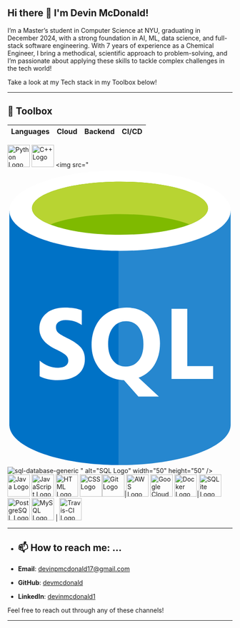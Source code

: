  ## Hi there 👋 I'm Devin McDonald!

I’m a Master’s student in Computer Science at NYU, graduating in December 2024, with a strong foundation in AI, ML, data science, and full-stack software engineering. With 7 years of experience as a Chemical Engineer, I bring a methodical, scientific approach to problem-solving, and I’m passionate about applying these skills to tackle complex challenges in the tech world!

Take a look at my Tech stack in my Toolbox below!

---

## 🧰 Toolbox
| Languages | Cloud | Backend | CI/CD |
|--------|-----|------|------------|
<img src="https://cdn.worldvectorlogo.com/logos/python-4.svg" alt="Python Logo" width="50" height="50" /> <img src="https://cdn.worldvectorlogo.com/logos/c.svg" alt="C++ Logo" width="50" height="50" /> <img src="<svg xmlns="http://www.w3.org/2000/svg" xmlns:xlink="http://www.w3.org/1999/xlink" viewBox="0 0 61 81" fill="#fff" fill-rule="evenodd" stroke="#000" stroke-linecap="round" stroke-linejoin="round"><use xlink:href="#A" x=".5" y=".5"/><symbol id="A" overflow="visible"><g fill="#0072c6" stroke="none"><path d="M0 10.929v58.14C0 75.106 13.432 80 30 80V10.929H0z"/><use xlink:href="#C"/></g><use xlink:href="#C" opacity=".15" stroke="none"/><path d="M60 10.929c0 6.036-13.432 10.929-30 10.929S0 16.965 0 10.929 13.432 0 30 0s30 4.893 30 10.929" stroke="none"/><path d="M53.866 10.299c0 3.985-10.685 7.211-23.866 7.211S6.132 14.284 6.132 10.299 16.819 3.088 30 3.088s23.866 3.228 23.866 7.211" fill="#7fba00" stroke="none"/><path d="M48.867 14.707c3.124-1.219 5.002-2.745 5.002-4.404C53.868 6.318 43.183 3.09 30 3.09S6.134 6.318 6.134 10.303c0 1.658 1.877 3.185 5.002 4.404 4.363-1.704 11.182-2.803 18.865-2.803s14.5 1.099 18.866 2.803" fill="#b8d432" stroke="none"/><path d="M20.472 51.287c0 1.807-.651 3.206-1.955 4.197s-3.102 1.488-5.399 1.488c-1.954 0-3.587-.354-4.899-1.063v-4.251c1.514 1.293 3.182 1.94 5.004 1.94.88 0 1.561-.177 2.041-.532s.72-.823.72-1.409c0-.575-.231-1.075-.693-1.5s-1.402-.974-2.819-1.647c-2.888-1.362-4.331-3.224-4.331-5.577 0-1.708.629-3.078 1.889-4.11s2.931-1.547 5.016-1.547c1.849 0 3.379.245 4.596.731v3.971c-1.276-.886-2.729-1.328-4.357-1.328-.818 0-1.465.174-1.94.523a1.65 1.65 0 0 0-.712 1.401c0 .602.191 1.096.575 1.481s1.168.861 2.356 1.428c1.77.842 3.03 1.695 3.784 2.563s1.125 1.95 1.125 3.241zm20.37-4.302c0 2.24-.507 4.185-1.519 5.83s-2.438 2.801-4.277 3.466l5.491 5.113h-5.544l-3.921-4.423c-1.681-.061-3.198-.509-4.549-1.341s-2.395-1.972-3.129-3.42-1.103-3.062-1.103-4.841c0-1.974.398-3.734 1.194-5.279s1.916-2.734 3.36-3.566 3.097-1.248 4.965-1.248c1.741 0 3.302.403 4.68 1.209s2.446 1.951 3.208 3.439 1.144 3.175 1.144 5.06zm-4.488.24c0-1.931-.418-3.455-1.255-4.576s-1.98-1.681-3.433-1.681c-1.479 0-2.662.562-3.552 1.685s-1.333 2.621-1.333 4.489c0 1.86.435 3.344 1.306 4.455s2.028 1.666 3.472 1.666c1.471 0 2.636-.538 3.499-1.613s1.296-2.55 1.296-4.426zm18.893 9.414H43.972V37.596h4.264V53.16h7.01z" stroke="none"/></symbol><defs ><path id="C" d="M29.589 79.999H30c16.568 0 30-4.892 30-10.929v-58.14H29.589v69.07z"/></defs></svg>![sql-database-generic](https://github.com/user-attachments/assets/f650cbca-ea4d-4e42-a209-8b100c278b2f)
" alt="SQL Logo" width="50" height="50" /><img src="https://cdn.worldvectorlogo.com/logos/java-4.svg" alt="Java Logo" width="50" height="50" /> <img src="https://cdn.worldvectorlogo.com/logos/logo-javascript.svg" alt="JavaScript Logo" width="50" height="50" /> <img src="https://cdn.worldvectorlogo.com/logos/html-1.svg" alt="HTML Logo" width="50" height="50" /> <img src="https://cdn.worldvectorlogo.com/logos/css-3.svg" alt="CSS Logo" width="50" height="50" /><img src="https://cdn.worldvectorlogo.com/logos/git.svg" alt="Git Logo" width="50" height="50" />|<img src="https://cdn.worldvectorlogo.com/logos/aws-2.svg" alt="AWS Logo" width="50" height="50" />  <img src="https://cdn.worldvectorlogo.com/logos/google-cloud-1.svg" alt="Google Cloud Logo" width="50" height="50" />  <img src="https://cdn.worldvectorlogo.com/logos/docker-4.svg" alt="Docker Logo" width="50" height="50" />|<img src="https://cdn.worldvectorlogo.com/logos/sqlite.svg" alt="SQLite Logo" width="50" height="50" />  <img src="https://cdn.worldvectorlogo.com/logos/postgresql.svg" alt="PostgreSQL Logo" width="50" height="50" />  <img src="https://cdn.worldvectorlogo.com/logos/mysql-3.svg" alt="MySQL Logo" width="50" height="50" /> | <img src="https://cdn.worldvectorlogo.com/logos/travis-ci.svg" alt="Travis-CI Logo" width="50" height="50" />

---
- ## 📫 How to reach me: ...

- **Email**: [devinpmcdonald17@gmail.com](mailto:devinpmcdonald17@gmail.com)
- **GitHub**: [devmcdonald](https://github.com/devmcdonald)
- **LinkedIn**: [devinmcdonald1](https://www.linkedin.com/in/devinmcdonald1/)

Feel free to reach out through any of these channels!

---


<!--
**devmcdonald/devmcdonald** is a ✨ _special_ ✨ repository because its `README.md` (this file) appears on your GitHub profile.

Here are some ideas to get you started:

- 🔭 I’m currently working on ...
- 🌱 I’m currently learning ...
- 👯 I’m looking to collaborate on ...
- 🤔 I’m looking for help with ...
- 💬 Ask me about ...
- 📫 How to reach me: ...
- 😄 Pronouns: ...
- ⚡ Fun fact: ...
-->

